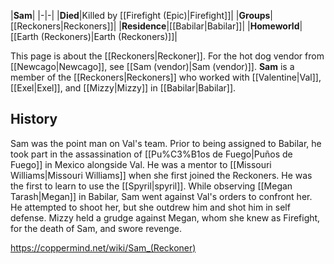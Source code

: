 |**Sam**|
|-|-|
|**Died**|Killed by [[Firefight (Epic)\|Firefight]]|
|**Groups**|[[Reckoners\|Reckoners]]|
|**Residence**|[[Babilar\|Babilar]]|
|**Homeworld**|[[Earth (Reckoners)\|Earth (Reckoners)]]|

This page is about the [[Reckoners\|Reckoner]]. For the hot dog vendor from [[Newcago\|Newcago]], see [[Sam (vendor)\|Sam (vendor)]].
**Sam** is a member of the [[Reckoners\|Reckoners]] who worked with [[Valentine\|Val]], [[Exel\|Exel]], and [[Mizzy\|Mizzy]] in [[Babilar\|Babilar]].

## History
Sam was the point man on Val's team. Prior to being assigned to Babilar, he took part in the assassination of [[Pu%C3%B1os de Fuego\|Puños de Fuego]] in Mexico alongside Val. He was a mentor to [[Missouri Williams\|Missouri Williams]] when she first joined the Reckoners. He was the first to learn to use the [[Spyril\|spyril]]. While observing [[Megan Tarash\|Megan]] in Babilar, Sam went against Val's orders to confront her. He attempted to shoot her, but she outdrew him and shot him in self defense. Mizzy held a grudge against Megan, whom she knew as Firefight, for the death of Sam, and swore revenge.



https://coppermind.net/wiki/Sam_(Reckoner)
